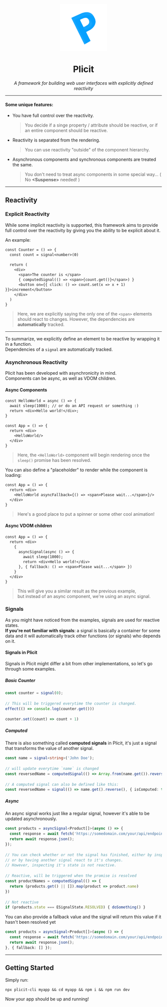 <div align="center" style="text-align: center;">
    <img width="150" src="logo.png"/>
    <h1>Plicit</h1>
    <i>A framework for building web user interfaces with explicitly defined reactivity</i>
</div>

--- 

#### Some unique features:
 * You have full control over the reactivity.  
   > You decide if a singe property / attribute should be reactive, or if an entire component should be reactive.
 * Reactivity is separated from the rendering.  
   > You can use reactivity "outside" of the component hierarchy.
 * Asynchronous components and synchronous components are treated the same.  
   > You don't need to treat async components in some special way... ( No **\<Suspense\>** needed! )

---

## Reactivity

### Explicit Reactivity
While some implicit reactivity is supported, this framework aims to provide full control over
the reactivity by giving you the ability to be explicit about it.


An example:
```tsx
const Counter = () => {
  const count = signal<number>(0)
  
  return (
    <div>
      <span>The counter is </span>
      { computedSignal(() => <span>{count.get()}</span>) } 
      <button on={{ click: () => count.set(x => x + 1) }}>increment</button>
    </div>
  )
}
```
> Here, we are explicitly saying the only one of the `<span>` elements should react to changes. 
> However, the dependencies are __automatically__ tracked.

---

To summarize, we explicitly define an element to be reactive by wrapping it in a function.  
Dependencies of a `signal` are automatically tracked.


### Asynchronous Reactivity
Plicit has been developed with asynchronicity in mind.  
Components can be async, as well as VDOM children.

#### Async Components
```tsx
const HelloWorld = async () => {
  await sleep(1000); // or do an API request or something :)
  return <div>Hello world!</div>;
}

const App = () => {
  return <div>
    <HelloWorld/>
  </div>
}
```
> Here, the `<HelloWorld>` component will begin rendering once the `sleep()` promise has been resolved.

You can also define a "placeholder" to render while the component is loading:
```tsx
const App = () => {
  return <div>
    <HelloWorld asyncFallback={() => <span>Please wait...</span>}/>
  </div>
}
```
> Here's a good place to put a spinner or some other cool animation!

#### Async VDOM children
```tsx
const App = () => {
  return <div>
    {
      asyncSignal(async () => {
        await sleep(1000);
        return <div>Hello world!</div>
      }, { fallback: () => <span>Please wait...</span> })
    }
  </div>
}
```
> This will give you a similar result as the previous example,  
> but instead of an async component, we're using an async signal.


### Signals
As you might have noticed from the examples, signals are used for reactive states.  
**If you're not familiar with signals**: a signal is basically a container for some data and it will automatically track other functions (or signals) who depends on it.

#### Signals in Plicit
Signals in Plicit might differ a bit from other implementations, so let's go through some examples.  

##### Basic Counter
```typescript
const counter = signal(0);

// This will be triggered everytime the counter is changed.
effect(() => console.log(counter.get()))

counter.set((count) => count + 1)
```

##### Computed
There is also something called __computed signals__ in Plicit, it's just a signal that transforms the value of another signal.
```typescript
const name = signal<string>('John Doe');

// will update everytime `name` is changed
const reversedName = computedSignal(() => Array.from(name.get()).reverse().join(''));

// A computed signal can also be defined like this:
const reversedName = signal(() => name.get().reverse(), { isComputed: true });
```

##### Async
An async signal works just like a regular signal, however it's able to be updated asynchronously. 
```typescript
const products = asyncSignal<Product[]>(async () => {
  const response = await fetch('https://somedomain.com/your/api/endpoint');
  return await response.json();
});

// You can check whether or not the signal has finished, either by inspecting it's state,
// or by having another signal react to it's changes.
// However, inspecting it's state is not reactive.

// Reactive, will be triggered when the promise is resolved
const productNames = computedSignal(() => {
  return (products.get() || []).map(product => product.name)
})

// Not reactive
if (products.state === ESignalState.RESOLVED) { doSomething() }

```
You can also provide a fallback value and the signal will return this value if it hasn't been resolved yet
```typescript
const products = asyncSignal<Product[]>(async () => {
  const response = await fetch('https://somedomain.com/your/api/endpoint');
  return await response.json();
}, { fallback: [] });
```

---

## Getting Started
Simply run:
    
    npx plicit-cli myapp && cd myapp && npm i && npm run dev
    
Now your app should be up and running!
